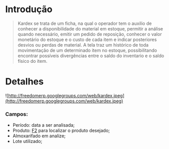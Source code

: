 # Introdução #

> Kardex se trata de um ficha, na qual o operador tem o auxilio de conhecer a disponibilidade do material em estoque, permitir a análise quando necessário, emitir um pedido de reposição, conhecer o valor monetário do estoque e o custo de cada item e indicar posteriores desvios ou perdas de material.
> A tela traz um histórico de toda movimentação de um determinado item no estoque, possibilitando encontrar possíveis divergências entre o saldo do inventario e o saldo físico do item.

# Detalhes #

![http://freedomerp.googlegroups.com/web/kardex.jpeg](http://freedomerp.googlegroups.com/web/kardex.jpeg)

### Campos: ###
  * Período: data a ser analisada;
  * Produto: [F2](Introducao.md) para localizar o produto desejado;
  * Almoxarifado em analize;
  * Lote utilizado;